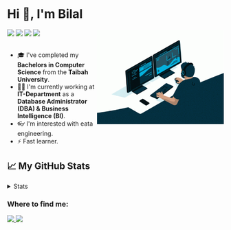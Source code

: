 <h1 align="left">Hi 👋, I'm Bilal</h1>

<img align='right' src="https://github.com/balturki/balturki/blob/main/coding.gif" width="295">

<div>
<img src="https://img.shields.io/badge/     -Database%20Administrator-red">
<img src="https://img.shields.io/badge/     -Business%20Intelligence-important">
<img src="https://img.shields.io/badge/     -Data%20Analytics-yellow">
<img src="https://img.shields.io/badge/     -Business%20Analyst-green">
</div>
</br>

- 🎓 I've  completed my **Bachelors in Computer Science** from the **Taibah University**.
- 👨‍💼 I'm currently working at **IT-Department** as a **Database Administrator (DBA) & Business Intelligence (BI)**.
- 👓 I'm interested with eata engineering.
- ⚡️ Fast learner.


## 📈 My GitHub Stats

<details>
  <summary>Stats</summary>
  <p align="center"> <img src="https://github-readme-stats.vercel.app/api?username=balturki&show_icons=true&theme=algolia&count_private=true" alt="balturki" />
  <p align="center"> <img src="https://github-readme-stats.vercel.app/api/top-langs/?username=balturki&theme=algolia" alt="balturki" />
  </details>




<h3> Where to find me: </h3>
<div>
<a href="https://github.com/balturki">
<img src="https://img.shields.io/badge/GitHub-100000?style=for-the-badge&logo=github&logoColor=white">
</a>
<a href="https://www.linkedin.com/in/balturki/">
<img src="https://img.shields.io/badge/LinkedIn-0077B5?style=for-the-badge&logo=linkedin&logoColor=white">
</div>





<!--
**balturki/balturki** is a ✨ _special_ ✨ repository because its `README.md` (this file) appears on your GitHub profile.

Here are some ideas to get you started:

- 🔭 I’m currently working on ...
- 🌱 I’m currently learning ...
- 👯 I’m looking to collaborate on ...
- 🤔 I’m looking for help with ...
- 💬 Ask me about ...
- 📫 How to reach me: ...
- 😄 Pronouns: ...
- ⚡ Fun fact: ...
-->
